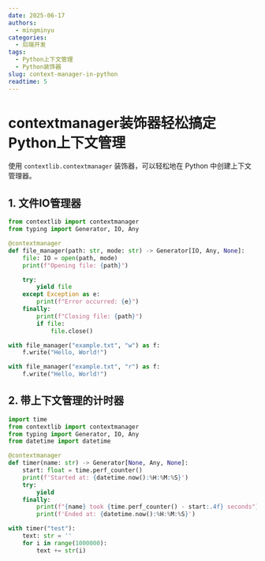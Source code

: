 ```yaml
---
date: 2025-06-17
authors:
  - mingminyu
categories:
  - 后端开发
tags:
  - Python上下文管理
  - Python装饰器
slug: context-manager-in-python
readtime: 5
---
```


# contextmanager装饰器轻松搞定Python上下文管理

使用 `contextlib.contextmanager` 装饰器，可以轻松地在 Python 中创建上下文管理器。

<!-- more -->

## 1. 文件IO管理器

```python linenums="1" title="示例代码"
from contextlib import contextmanager
from typing import Generator, IO, Any

@contextmanager
def file_manager(path: str, mode: str) -> Generator[IO, Any, None]:
    file: IO = open(path, mode)
    print(f"Opening file: {path}")

    try:
        yield file
    except Exception as e:
        print(f"Error occurred: {e}")
    finally:
        print(f"Closing file: {path}")
        if file:
            file.close()

with file_manager("example.txt", "w") as f:
    f.write("Hello, World!")

with file_manager("example.txt", "r") as f:
    f.write("Hello, World!")
```

## 2. 带上下文管理的计时器


```python linenums="1"
import time
from contextlib import contextmanager
from typing import Generator, IO, Any
from datetime import datetime

@contextmanager
def timer(name: str) -> Generator[None, Any, None]:
    start: float = time.perf_counter()
    print(f'Started at: {datetime.now():%H:%M:%S}')
    try:
        yield
    finally:
        print(f"{name} took {time.perf_counter() - start:.4f} seconds")
        print(f'Ended at: {datetime.now():%H:%M:%S}')

with timer("test"):
    text: str = ''
    for i in range(1000000):
        text += str(i)
```
